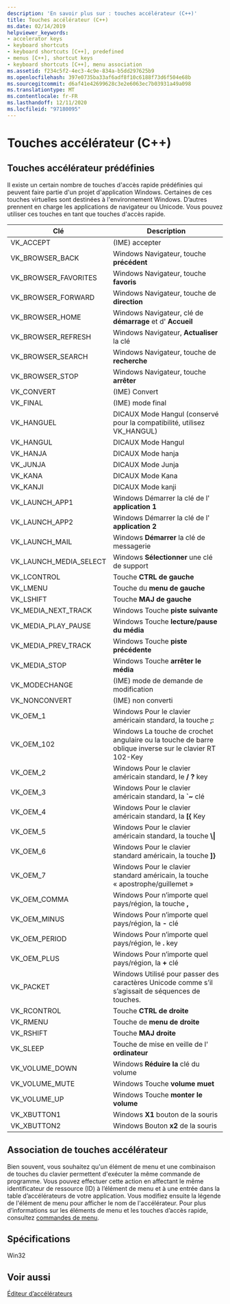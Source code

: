 ```yaml
---
description: 'En savoir plus sur : touches accélérateur (C++)'
title: Touches accélérateur (C++)
ms.date: 02/14/2019
helpviewer_keywords:
- accelerator keys
- keyboard shortcuts
- keyboard shortcuts [C++], predefined
- menus [C++], shortcut keys
- keyboard shortcuts [C++], menu association
ms.assetid: f234c5f2-4ec3-4c9e-834a-b5dd297625b9
ms.openlocfilehash: 397e0735ba33af6adf8f10c6188f73d6f504e68b
ms.sourcegitcommit: d6af41e42699628c3e2e6063ec7b03931a49a098
ms.translationtype: MT
ms.contentlocale: fr-FR
ms.lasthandoff: 12/11/2020
ms.locfileid: "97180095"
---
```

# <a name="accelerator-keys-c"></a>Touches accélérateur (C++)

## <a name="predefined-accelerator-keys"></a>Touches accélérateur prédéfinies

Il existe un certain nombre de touches d'accès rapide prédéfinies qui peuvent faire partie d'un projet d'application Windows. Certaines de ces touches virtuelles sont destinées à l'environnement Windows. D’autres prennent en charge les applications de navigateur ou Unicode. Vous pouvez utiliser ces touches en tant que touches d'accès rapide.

|Clé|Description|
|---------|-----------------|
|VK_ACCEPT|(IME) accepter|
|VK_BROWSER_BACK|Windows Navigateur, touche **précédent**|
|VK_BROWSER_FAVORITES|Windows Navigateur, touche **favoris**|
|VK_BROWSER_FORWARD|Windows Navigateur, touche de **direction**|
|VK_BROWSER_HOME|Windows Navigateur, clé de **démarrage** et d' **Accueil**|
|VK_BROWSER_REFRESH|Windows Navigateur, **Actualiser** la clé|
|VK_BROWSER_SEARCH|Windows Navigateur, touche de **recherche**|
|VK_BROWSER_STOP|Windows Navigateur, touche **arrêter**|
|VK_CONVERT|(IME) Convert|
|VK_FINAL|(IME) mode final|
|VK_HANGUEL|DICAUX Mode Hangul (conservé pour la compatibilité, utilisez VK_HANGUL)|
|VK_HANGUL|DICAUX Mode Hangul|
|VK_HANJA|DICAUX Mode hanja|
|VK_JUNJA|DICAUX Mode Junja|
|VK_KANA|DICAUX Mode Kana|
|VK_KANJI|DICAUX Mode kanji|
|VK_LAUNCH_APP1|Windows Démarrer la clé de l' **application 1**|
|VK_LAUNCH_APP2|Windows Démarrer la clé de l' **application 2**|
|VK_LAUNCH_MAIL|Windows **Démarrer** la clé de messagerie|
|VK_LAUNCH_MEDIA_SELECT|Windows **Sélectionner** une clé de support|
|VK_LCONTROL|Touche **CTRL de gauche**|
|VK_LMENU|Touche du **menu de gauche**|
|VK_LSHIFT|Touche **MAJ de gauche**|
|VK_MEDIA_NEXT_TRACK|Windows Touche **piste suivante**|
|VK_MEDIA_PLAY_PAUSE|Windows Touche **lecture/pause du média**|
|VK_MEDIA_PREV_TRACK|Windows Touche **piste précédente**|
|VK_MEDIA_STOP|Windows Touche **arrêter le média**|
|VK_MODECHANGE|(IME) mode de demande de modification|
|VK_NONCONVERT|(IME) non converti|
|VK_OEM_1|Windows Pour le clavier américain standard, la touche **;:**|
|VK_OEM_102|Windows La touche de crochet angulaire ou la touche de barre oblique inverse sur le clavier RT 102-Key|
|VK_OEM_2|Windows Pour le clavier américain standard, le **/ ?** key|
|VK_OEM_3|Windows Pour le clavier américain standard, la **`~** clé|
|VK_OEM_4|Windows Pour le clavier américain standard, la **[{** Key|
|VK_OEM_5|Windows Pour le clavier américain standard, la touche **\\&#124;**|
|VK_OEM_6|Windows Pour le clavier standard américain, la touche **]}**|
|VK_OEM_7|Windows Pour le clavier standard américain, la touche « apostrophe/guillemet »|
|VK_OEM_COMMA|Windows Pour n’importe quel pays/région, la touche **,**|
|VK_OEM_MINUS|Windows Pour n’importe quel pays/région, la **-** clé|
|VK_OEM_PERIOD|Windows Pour n’importe quel pays/région, le **.** key|
|VK_OEM_PLUS|Windows Pour n’importe quel pays/région, la **+** clé|
|VK_PACKET|Windows Utilisé pour passer des caractères Unicode comme s’il s’agissait de séquences de touches.|
|VK_RCONTROL|Touche **CTRL de droite**|
|VK_RMENU|Touche de **menu de droite**|
|VK_RSHIFT|Touche **MAJ droite**|
|VK_SLEEP|Touche de mise en veille de l' **ordinateur**|
|VK_VOLUME_DOWN|Windows **Réduire la** clé du volume|
|VK_VOLUME_MUTE|Windows Touche **volume muet**|
|VK_VOLUME_UP|Windows Touche **monter le volume**|
|VK_XBUTTON1|Windows **X1** bouton de la souris|
|VK_XBUTTON2|Windows Bouton **x2** de la souris|

## <a name="accelerator-key-association"></a>Association de touches accélérateur

Bien souvent, vous souhaitez qu'un élément de menu et une combinaison de touches du clavier permettent d'exécuter la même commande de programme. Vous pouvez effectuer cette action en affectant le même identificateur de ressource (ID) à l’élément de menu et à une entrée dans la table d’accélérateurs de votre application. Vous modifiez ensuite la légende de l'élément de menu pour afficher le nom de l'accélérateur. Pour plus d’informations sur les éléments de menu et les touches d’accès rapide, consultez [commandes de menu](./menu-command-properties.md).

## <a name="requirements"></a>Spécifications

Win32

## <a name="see-also"></a>Voir aussi

[Éditeur d’accélérateurs](../windows/accelerator-editor.md)<br/>
